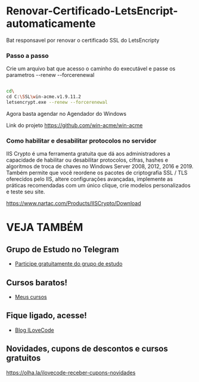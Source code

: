 # Renovar-Certificado-LetsEncript-automaticamente
Bat responsavel por renovar o certificado SSL do LetsEncripty


### Passo a passo
Crie um arquivo bat que acesso o caminho do executável e passe os parametros --renew --forcerenewal


```sh

cd\
cd C:\SSL\win-acme.v1.9.11.2
letsencrypt.exe --renew --forcerenewal  


```

Agora basta agendar no Agendador do Windows

Link do projeto
https://github.com/win-acme/win-acme

### Como habilitar e desabilitar protocolos no servidor
IIS Crypto é uma ferramenta gratuita que dá aos administradores a capacidade de habilitar ou desabilitar protocolos, cifras, hashes e algoritmos de troca de chaves no Windows Server 2008, 2012, 2016 e 2019. Também permite que você reordene os pacotes de criptografia SSL / TLS oferecidos pelo IIS, altere configurações avançadas, implemente as práticas recomendadas com um único clique, crie modelos personalizados e teste seu site.

https://www.nartac.com/Products/IISCrypto/Download


# VEJA TAMBÉM
## Grupo de Estudo no Telegram
- [Participe gratuitamente do grupo de estudo](https://t.me/blogilovecode)

## Cursos baratos!
- [Meus cursos](https://olha.la/udemy)

## Fique ligado, acesse!
- [Blog ILoveCode](https://ilovecode.com.br)

## Novidades, cupons de descontos e cursos gratuitos
https://olha.la/ilovecode-receber-cupons-novidades
